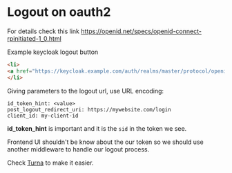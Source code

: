 # Logout on oauth2

For details check this link https://openid.net/specs/openid-connect-rpinitiated-1_0.html

Example keycloak logout button

```html
<li>
<a href="https://keycloak.example.com/auth/realms/master/protocol/openid-connect/logout?id_token_hint=<id_token>&post_logout_redirect_uri=https%3A%2F%2Fmywebsite.com%2Flogin&client_id=my-client-id">Logout</a>
</li>
```

Giving parameters to the logout url, use URL encoding:

```
id_token_hint: <value>
post_logout_redirect_uri: https://mywebsite.com/login
client_id: my-client-id
```

__id_token_hint__ is important and it is the `sid` in the token we see.

Frontend UI shouldn't be know about the our token so we should use another middleware to handle our logout process.

Check [Turna](worldline-go.github.io/turna/) to make it easier.
